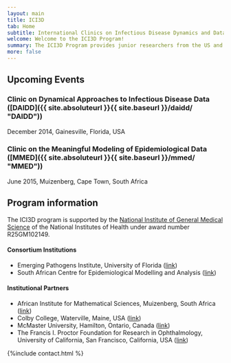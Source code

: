 ```yaml
---
layout: main
title: ICI3D
tab: Home
subtitle: International Clinics on Infectious Disease Dynamics and Data
welcome: Welcome to the ICI3D Program!
summary: The ICI3D Program provides junior researchers from the US and Africa with opportunities to develop the toolsets necessary to conduct integrative research in infectious disease dynamics and to communicate their questions, methods, and findings across disciplinary boundaries.
more: false
---
```


## Upcoming Events


### Clinic on Dynamical Approaches to Infectious Disease Data ([DAIDD]({{ site.absoluteurl }}{{ site.baseurl }}/daidd/ "DAIDD"))

December 2014, Gainesville, Florida, USA

### Clinic on the Meaningful Modeling of Epidemiological Data ([MMED]({{ site.absoluteurl }}{{ site.baseurl }}/mmed/ "MMED"))

June 2015, Muizenberg, Cape Town, South Africa

## Program information

The ICI3D program is supported by the [National Institute of General Medical Science](http://www.nigms.nih.gov/ "NIGMS") of the National Institutes of Health under award number R25GM102149.

#### Consortium Institutions

- Emerging Pathogens Institute, University of Florida ([link](http://www.epi.ufl.edu/ "EPI @ UF"))
- South African Centre for Epidemiological Modelling and Analysis ([link](http://www.sacema.com/ "SACEMA"))

#### Institutional Partners

- African Institute for Mathematical Sciences, Muizenberg, South Africa ([link](http://aims.ac.za/ "AIMS"))
- Colby College, Waterville, Maine, USA ([link](http://www.colby.edu/ "Colby"))
- McMaster University, Hamilton, Ontario, Canada ([link](http://www.mcmaster.ca/ "McMaster"))
- The Francis I. Proctor Foundation for Research in Ophthalmology, University of California, San Francisco, California, USA ([link](http://www.proctor.ucsf.edu/ "Proctor Foundation @ UCSF"))

{%include contact.html %}
